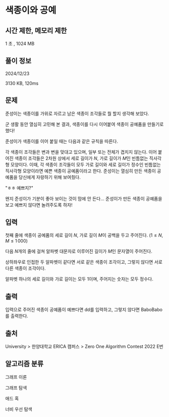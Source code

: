 # 색종이와 공예 
 
## 시간 제한, 메모리 제한
1 초	, 1024 MB	

## 풀이 정보
2024/12/23 

3130 KB, 120ms

## 문제
준성이는 색종이를 가위로 자르고 남은 색종이 조각들로 뭘 할지 생각해 보았다.

군 생활 동안 열심히 고민해 본 결과, 색종이를 다시 이어붙여 색종이 공예품을 만들기로 했다!

준성이가 색종이를 이어 붙일 때는 다음과 같은 규칙을 따른다.

각 색종이 조각들은 변과 변을 맞대고 있으며, 일부 또는 전체가 겹치지 않는다.
이어 붙어진 색종이 조각들은 2차원 상에서 세로 길이가 
$N$, 가로 길이가 
$M$인 빈틈없는 직사각형 모양이다.
이때, 각 색종이 조각들이 모두 가로 길이와 세로 길이가 정수인 빈틈없는 직사각형 모양이라면 예쁜 색종이 공예품이라고 한다.
준성이는 열심히 만든 색종이 공예품을 당신에게 자랑하기 위해 보여줬다.

"ㅎㅎ 예쁘지?"

왠지 준성이가 기분이 좋아 보이는 것이 맘에 안 든다... 준성이가 만든 색종이 공예품을 보고 예쁘지 않다면 놀려주도록 하자!

## 입력
첫째 줄에 색종이 공예품의 세로 길이 
$N$, 가로 길이 
$M$이 공백을 두고 주어진다. 
$(1 \leq N,M \leq 1\,000)$ 

다음 
$N$개의 줄에 걸쳐 알파벳 대문자로 이루어진 길이가 
$M$인 문자열이 주어진다.

상하좌우로 인접한 두 알파벳이 같다면 서로 같은 색종이 조각이고, 그렇지 않다면 서로 다른 색종이 조각이다.

알파벳 하나의 세로 길이와 가로 길이는 모두 
$1$이며, 주어지는 숫자는 모두 정수다.

## 출력
입력으로 주어진 색종이 공예품이 예쁘다면 dd를 입력하고, 그렇지 않다면 BaboBabo를 출력한다.

## 출처
University > 한양대학교 ERICA 캠퍼스 > Zero One Algorithm Contest 2022 E번

## 알고리즘 분류
그래프 이론

그래프 탐색

애드 혹

너비 우선 탐색
